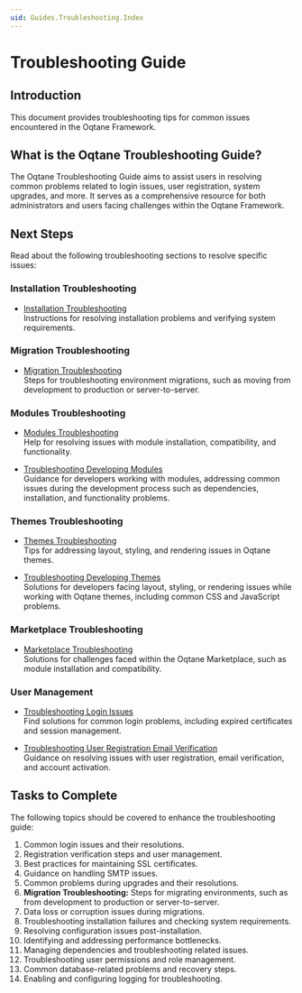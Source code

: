 ```yaml
---
uid: Guides.Troubleshooting.Index
---
```


# Troubleshooting Guide

## Introduction

This document provides troubleshooting tips for common issues encountered in the Oqtane Framework.

## What is the Oqtane Troubleshooting Guide?

The Oqtane Troubleshooting Guide aims to assist users in resolving common problems related to login issues, user registration, system upgrades, and more. It serves as a comprehensive resource for both administrators and users facing challenges within the Oqtane Framework.

## Next Steps

Read about the following troubleshooting sections to resolve specific issues:
  
### Installation Troubleshooting

- [Installation Troubleshooting](troubleshooting-installation.md)  
  Instructions for resolving installation problems and verifying system requirements.

### Migration Troubleshooting

- [Migration Troubleshooting](troubleshooting-migrations.md)  
  Steps for troubleshooting environment migrations, such as moving from development to production or server-to-server.

### Modules Troubleshooting

- [Modules Troubleshooting](troubleshooting-modules.md)  
  Help for resolving issues with module installation, compatibility, and functionality.

- [Troubleshooting Developing Modules](troubleshooting-developing-modules.md)  
  Guidance for developers working with modules, addressing common issues during the development process such as dependencies, installation, and functionality problems.

### Themes Troubleshooting

- [Themes Troubleshooting](troubleshooting-themes.md)  
  Tips for addressing layout, styling, and rendering issues in Oqtane themes.

- [Troubleshooting Developing Themes](troubleshooting-developing-themes.md)  
  Solutions for developers facing layout, styling, or rendering issues while working with Oqtane themes, including common CSS and JavaScript problems.

### Marketplace Troubleshooting

- [Marketplace Troubleshooting](troubleshooting-marketplace.md)  
  Solutions for challenges faced within the Oqtane Marketplace, such as module installation and compatibility.

### User Management

- [Troubleshooting Login Issues](troubleshooting-login-issues.md)  
  Find solutions for common login problems, including expired certificates and session management.

- [Troubleshooting User Registration Email Verification](troubleshooting-user-registration-email-verification.md)  
  Guidance on resolving issues with user registration, email verification, and account activation.


## Tasks to Complete

The following topics should be covered to enhance the troubleshooting guide:

1. Common login issues and their resolutions.
2. Registration verification steps and user management.
3. Best practices for maintaining SSL certificates.
4. Guidance on handling SMTP issues.
5. Common problems during upgrades and their resolutions.
6. **Migration Troubleshooting:** Steps for migrating environments, such as from development to production or server-to-server.
7. Data loss or corruption issues during migrations.
8. Troubleshooting installation failures and checking system requirements.
9. Resolving configuration issues post-installation.
10. Identifying and addressing performance bottlenecks.
11. Managing dependencies and troubleshooting related issues.
12. Troubleshooting user permissions and role management.
13. Common database-related problems and recovery steps.
14. Enabling and configuring logging for troubleshooting.
